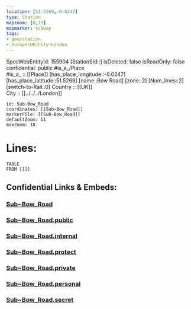 ```yaml
---
location: [51.5269,-0.0247] 
type: Station 
mapzoom: [8,15] 
mapmarker: subway 
tags:
- geo/station
- Europe/UK/City~London
---
```

SpocWebEntityId: 155904
[StationSId::] 
isDeleted: false
isReadOnly: false
confidential: public
#is_a_/Place  
#is_a_ :: [[Place]] 
[has_place_longitude::-0.0247] 
[has_place_latitude::51.5269] 
[name::Bow Road] 
[zone::2] 
[Num_lines::2] 
[switch-to-Rail::0] 
Country :: [[UK]]  
City :: [[../../../London]]  


```leaflet
id: Sub~Bow_Road
coordinates: [[Sub~Bow_Road]] 
markerFile: [[Sub~Bow_Road]] 
defaultZoom: 11 
maxZoom: 18
```


# Lines: 
```dataview
TABLE 
FROM [[]] 
```


## Confidential Links & Embeds: 

### [Sub~Bow_Road](/_Standards/Earth/Continent/Europe/Europe~North/UK/England/Regions~England/London,Greater/cities~GreaterLondon/Underground/Station/Sub~Bow_Road.md) 

### [Sub~Bow_Road.public](/_public/Earth/Continent/Europe/Europe~North/UK/England/Regions~England/London,Greater/cities~GreaterLondon/Underground/Station/Sub~Bow_Road.public.md) 

### [Sub~Bow_Road.internal](/_internal/Earth/Continent/Europe/Europe~North/UK/England/Regions~England/London,Greater/cities~GreaterLondon/Underground/Station/Sub~Bow_Road.internal.md) 

### [Sub~Bow_Road.protect](/_protect/Earth/Continent/Europe/Europe~North/UK/England/Regions~England/London,Greater/cities~GreaterLondon/Underground/Station/Sub~Bow_Road.protect.md) 

### [Sub~Bow_Road.private](/_private/Earth/Continent/Europe/Europe~North/UK/England/Regions~England/London,Greater/cities~GreaterLondon/Underground/Station/Sub~Bow_Road.private.md) 

### [Sub~Bow_Road.personal](/_personal/Earth/Continent/Europe/Europe~North/UK/England/Regions~England/London,Greater/cities~GreaterLondon/Underground/Station/Sub~Bow_Road.personal.md) 

### [Sub~Bow_Road.secret](/_secret/Earth/Continent/Europe/Europe~North/UK/England/Regions~England/London,Greater/cities~GreaterLondon/Underground/Station/Sub~Bow_Road.secret.md)

